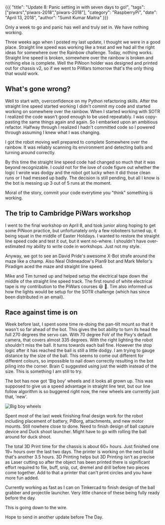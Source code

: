 {{{
  "title": "Update 8: Panic setting in with seven days to go!",
  "tags": ["piwars","piwars-2018","piwars-2018"],
  "category": "RaspberryPi",
  "date": "April 13, 2018",
  "author": "Sumit Kumar Maitra"
}}}

Only a week to go and panic has well and truly set in. We have nothing working.

Three weeks ago when I posted my last update, I thought we were in a good place. Straight line speed was working like a treat and we had all the right ideas for somewhere over the Rainbow challenge. Today, nothing works. Straight line speed is broken, somewhere over the rainbow is broken and nothing else is complete. Well the PiNoon holder was designed and printed out for chassis v2, so if we went to PiWars tomorrow that's the only thing that would work.

## What's gone wrong?
Well to start with, overconfidence on my Python refactoring skills. After the straight line speed started working I didn't commit my code and started working on somewhere over the rainbow. When I started working with SOTR I realized the code wasn't good enough to be used repeatably. I was copy-pasting the same things again and again. So I embarked upon an ambitious refactor. Halfway through I realized I hadn't committed code so I powered through assuming I knew what I was changing.

I got the robot moving well prepared to complete Somewhere over the rainbow. It was reliably scanning its environment and detecting balls and turning around correctly.

By this time the straight line speed code had changed so much that it was beyond recognizable. I could not for the love of code figure out whether the logic I wrote was dodgy and the robot got lucky when it did those clean runs or I had messed up badly. The decision is still pending, but all I know is the bot is messing up 3 out of 5 runs at the moment.

Moral of the story, commit your code everytime you "think" something is working.

## The trip to Cambridge PiWars workshop
I went to the final workshop on April 8, and took junior along hoping to get some PiNoon practice, but unfortunately only a few roboteers turned up, it being squat in the middle of Easter Holidays. I wanted to restore the straight line speed code and test it out, but it went no-where. I shouldn't have over-estimated my ability to write code in workshops. Just not my style.

Anyway, we got to see an David Pride's awesome X-Bot strafe around the maze like a champ. Also Neal Oldmeadow's Plan9 bot and Mark Mellor's Piradigm aced the maze and straight line speed.

Mike and Tim turned up and helped setup the electrical tape down the middle of the straight line speed track. The first round of white electrical tape is my contribution to the PiWars courses 😆 🤣. Tim also informed us how the lights would be setup for the SOTR challenge (which has since been distributed in an email).

## Race against time is on

Week before last, I spent some time re-doing the pan-tilt mount so that it wasn't so far ahead of the bot. This gives the bot ability to turn its head the full 270 degrees the servo can. With 70 degree FoV of the Pixy's default camera, that covers almost 335 degrees. With the right lighting the robot shouldn't miss the ball. It turns towards each ball fine. However the stop logic after it has reached the ball is still a little dodgy. I am trying to gauge distance by the size of the ball. This seems to come out different for different colours, so impossible to nail down correctly resulting in the bot piling into the corner.
Brain C suggested using just the width instead of the size. This is something I am still to try.

The bot has now got 'Big boy' wheels and it looks all grown up. This was supposed to give us a speed advantage in straight line test, but our line follow algorithm is so buggered right now, the new wheels are currently just that, 'new'.

![Big boy wheels](/posts/images/pi-wars/pi-o-steer-big-boy-wheels.jpg)

Spent most of the last week finishing final design work for the robot including placement of battery, PiBorg, attachments, and new motor mounts. Still nowhere close to done. Need to finish design of ball capture device and Duck shoot launcher. Might have to go with rolling the ball around for duck shoot.

The total 3D Print time for the chassis is about 60+ hours. Just finished one 19+ hours over the last two days. The printer is working on the next build that's another 3.5 hours. 3D Printing helps but 3D Printing isn't as precise as Laser cutting so after the object has been printed there is significant effort required to file, buff, snip, cut, dremel and drill before two pieces come together. Add to that a printer that can't print circles and you have more fun added.

Currently working as fast as I can on Tinkercad to finish design of the ball grabber and projectile launcher. Very little chance of these being fully ready before the day.

This is going down to the wire.

Hope to send in another update before The Day.
